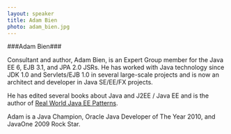 ```yaml
---
layout: speaker
title: Adam Bien
photo: adam_bien.jpg
---
```


###Adam Bien###

Consultant and author, Adam Bien, is an Expert Group member for the Java EE 6, EJB 3.1, and JPA 2.0 JSRs.
He has worked with Java technology since JDK 1.0 and Servlets/EJB 1.0 in several large-scale projects
and is now an architect and developer in Java SE/EE/FX projects.

He has edited several books about Java and J2EE / Java EE and is the author of [Real World Java EE Patterns](http://www.amazon.com/Real-World-Patterns-Rethinking-Practices/dp/0557078326).

Adam is a Java Champion, Oracle Java Developer of The Year 2010, and JavaOne 2009 Rock Star.